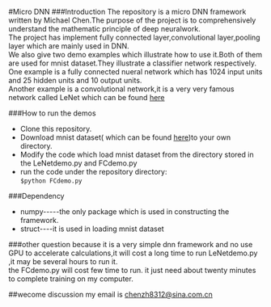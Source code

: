 #Micro DNN
###Introduction
The repository is a micro DNN framework written by Michael Chen.The purpose of the project is to comprehensively understand the mathematic principle of deep neuralwork.  
The project has implement fully connected layer,convolutional layer,pooling layer which are mainly used in DNN.  
We also give two demo examples which illustrate how to use it.Both of them are used for mnist dataset.They illustrate a classifier network respectively.  
One example is a fully connected nueral network which has 1024 input units and 25 hidden units and 10 output units.  
Another example is a convolutional network,it is a very very famous network called LeNet which can be found [here](http://yann.lecun.com/exdb/lenet/index.html)

###How to run the demos
* Clone this repository.
* Download mnist dataset( which can be found [here](http://yann.lecun.com/exdb/mnist/))to your own directory.
* Modify the code which load mnist dataset from the directory stored in the LeNetdemo.py and FCdemo.py
* run the code under the repository directory:  
`$python FCdemo.py`

###Dependency
* numpy-----the only package which is used in constructing the framework. 
* struct----it is used in loading mnist dataset


###other question
because it is a very simple dnn framework and no use GPU to accelerate calculations,it will cost a long time to run LeNetdemo.py ,it may be several hours to run it.  
the FCdemo.py will cost few time to run. it just need about twenty minutes to complete training on my computer.

##wecome discussion
my email is chenzh8312@sina.com.cn
